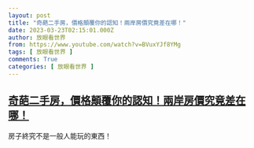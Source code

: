 ```yaml
---
layout: post
title: "奇葩二手房，價格顛覆你的認知！兩岸房價究竟差在哪！"
date: 2023-03-23T02:15:01.000Z
author: 放眼看世界
from: https://www.youtube.com/watch?v=BVuxYJf8YMg
tags: [ 放眼看世界 ]
comments: True
categories: [ 放眼看世界 ]
---
```

<!--1679537701000-->
[奇葩二手房，價格顛覆你的認知！兩岸房價究竟差在哪！](https://www.youtube.com/watch?v=BVuxYJf8YMg)
------

<div>
房子終究不是一般人能玩的東西！
</div>
